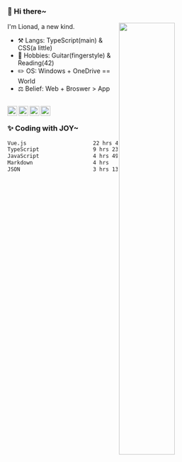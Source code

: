 ### 👋 Hi there~

[<img align="right" width="50%" src="https://github-readme-stats.vercel.app/api?username=Lionad-Morotar&show_icons=true">](https://metrics.lecoq.io/Lionad-Morotar?template=classic)

I'm Lionad, a new kind.

- ⚒️ Langs: TypeScript(main) & CSS(a little)
- 🎨 Hobbies: Guitar(fingerstyle) & Reading(42)
- ✏️ OS: Windows + OneDrive == World
- ⚖️ Belief: Web + Broswer > App

<br />

<a href="https://www.lionad.art">
  <img align="left" alt="lionad-art" width="22px" src="https://cdn.jsdelivr.net/npm/simple-icons@3.1.0/icons/wordpress.svg" />
</a>
<a href="#1806234223">
  <img align="left" alt="1806234223" width="22px" src="https://cdn.jsdelivr.net/npm/simple-icons@3.1.0/icons/tencentqq.svg" />
</a>
<a href="https://www.zhihu.com/people/Lionad">
  <img align="left" alt="132yse" width="22px" src="https://cdn.jsdelivr.net/npm/simple-icons@3.1.0/icons/zhihu.svg" />
</a>
<a href="https://github.com/Lionad-Morotar">
  <img align="left" alt="yisar" width="22px" src="https://cdn.jsdelivr.net/npm/simple-icons@3.1.0/icons/github.svg" />
</a>

<br />

### ✨ Coding with JOY~

<!--START_SECTION:waka-->

```txt
Vue.js                     22 hrs 4 mins   ███████████▒░░░░░░░░░░░░░   44.67 %
TypeScript                 9 hrs 23 mins   ████▓░░░░░░░░░░░░░░░░░░░░   18.98 %
JavaScript                 4 hrs 49 mins   ██▒░░░░░░░░░░░░░░░░░░░░░░   09.77 %
Markdown                   4 hrs           ██░░░░░░░░░░░░░░░░░░░░░░░   08.12 %
JSON                       3 hrs 13 mins   █▓░░░░░░░░░░░░░░░░░░░░░░░   06.54 %
```

<!--END_SECTION:waka-->

